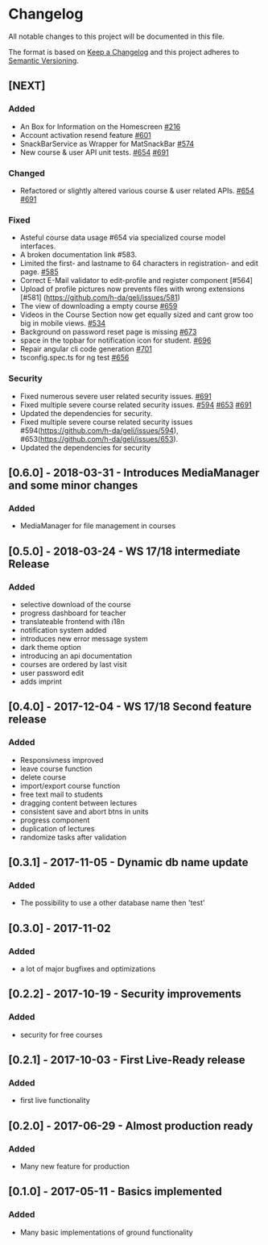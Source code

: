 # Changelog
All notable changes to this project will be documented in this file.

The format is based on [Keep a Changelog](http://keepachangelog.com/en/1.0.0/)
and this project adheres to [Semantic Versioning](http://semver.org/spec/v2.0.0.html).

## [NEXT] 
### Added
- An Box for Information on the Homescreen [#216](https://github.com/h-da/geli/issues/216)
- Account activation resend feature [#601](https://github.com/h-da/geli/issues/601)
- SnackBarService as Wrapper for MatSnackBar [#574](https://github.com/h-da/geli/issues/574)
- New course & user API unit tests. [#654](https://github.com/h-da/geli/issues/654) [#691](https://github.com/h-da/geli/issues/691)

### Changed
- Refactored or slightly altered various course & user related APIs. [#654](https://github.com/h-da/geli/issues/654) [#691](https://github.com/h-da/geli/issues/691)

### Fixed
- Asteful course data usage #654 via specialized course model interfaces.
- A broken documentation link #583.
- Limited the first- and lastname to 64 characters in registration- and edit page. [#585](https://github.com/h-da/geli/issues/585)
- Correct E-Mail validator to edit-profile and register component [#564]
- Upload of profile pictures now prevents files with wrong extensions [#581] (https://github.com/h-da/geli/issues/581)
- The view of downloading a empty course [#659](https://github.com/h-da/geli/issues/659)
- Videos in the Course Section now get equally sized and cant grow too big in mobile views. [#534](https://github.com/h-da/geli/issues/534) 
- Background on password reset page is missing [#673](https://github.com/h-da/geli/issues/673)
- space in the topbar for notification icon for student. [#696](https://github.com/h-da/geli/issues/696)
- Repair angular cli code generation [#701](https://github.com/h-da/geli/pull/701)
- tsconfig.spec.ts for ng test [#656](https://github.com/h-da/geli/pull/656)

### Security
- Fixed numerous severe user related security issues. [#691](https://github.com/h-da/geli/issues/691)
- Fixed multiple severe course related security issues. [#594](https://github.com/h-da/geli/issues/594) [#653](https://github.com/h-da/geli/issues/653) [#691](https://github.com/h-da/geli/issues/691)
- Updated the dependencies for security.
- Fixed multiple severe course related security issues #594(https://github.com/h-da/geli/issues/594), #653(https://github.com/h-da/geli/issues/653).
- Updated the dependencies for security


## [0.6.0] - 2018-03-31 - Introduces MediaManager and some minor changes
### Added
- MediaManager for file management in courses


## [0.5.0] - 2018-03-24 - WS 17/18 intermediate Release
### Added
- selective download of the course
- progress dashboard for teacher
- translateable frontend with i18n
- notification system added
- introduces new error message system
- dark theme option
- introducing an api documentation
- courses are ordered by last visit
- user password edit
- adds imprint


## [0.4.0] - 2017-12-04 - WS 17/18 Second feature release
### Added
- Responsivness improved
- leave course function
- delete course
- import/export course function
- free text mail to students
- dragging content between lectures
- consistent save and abort btns in units
- progress component
- duplication of lectures
- randomize tasks after validation


## [0.3.1] - 2017-11-05 - Dynamic db name update
### Added
- The possibility to use a other database name then 'test'


## [0.3.0] - 2017-11-02
### Added
- a lot of major bugfixes and optimizations


## [0.2.2] - 2017-10-19 - Security improvements
### Added 
- security for free courses


## [0.2.1] - 2017-10-03 - First Live-Ready release
### Added
- first live functionality


## [0.2.0] - 2017-06-29 - Almost production ready
### Added
- Many new feature for production


## [0.1.0] - 2017-05-11 - Basics implemented
### Added
- Many basic implementations of ground functionality
